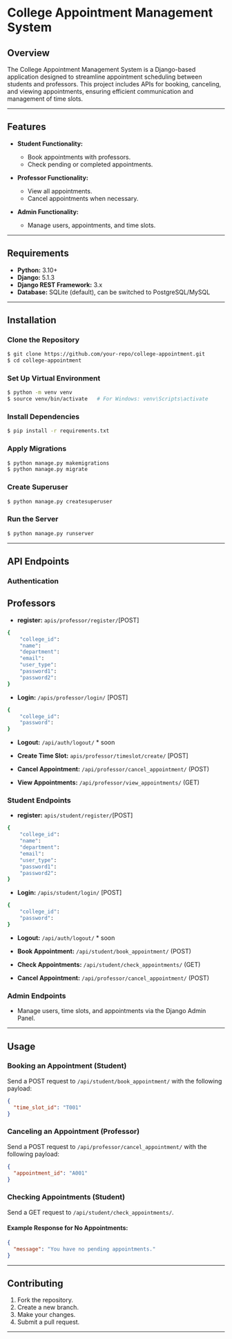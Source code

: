 # College Appointment Management System

## Overview
The College Appointment Management System is a Django-based application designed to streamline appointment scheduling between students and professors. This project includes APIs for booking, canceling, and viewing appointments, ensuring efficient communication and management of time slots.

---

## Features

- **Student Functionality:**
  - Book appointments with professors.
  - Check pending or completed appointments.

- **Professor Functionality:**
  - View all appointments.
  - Cancel appointments when necessary.

- **Admin Functionality:**
  - Manage users, appointments, and time slots.

---

## Requirements

- **Python:** 3.10+
- **Django:** 5.1.3
- **Django REST Framework:** 3.x
- **Database:** SQLite (default), can be switched to PostgreSQL/MySQL

---

## Installation

### Clone the Repository
```bash
$ git clone https://github.com/your-repo/college-appointment.git
$ cd college-appointment
```

### Set Up Virtual Environment
```bash
$ python -m venv venv
$ source venv/bin/activate   # For Windows: venv\Scripts\activate
```

### Install Dependencies
```bash
$ pip install -r requirements.txt
```

### Apply Migrations
```bash
$ python manage.py makemigrations
$ python manage.py migrate
```

### Create Superuser
```bash
$ python manage.py createsuperuser
```

### Run the Server
```bash
$ python manage.py runserver
```

---

## API Endpoints

### **Authentication**
##  Professors 
- **register:** `apis/professor/register/`[POST]
```bash
{
    "college_id":
    "name": 
    "department": 
    "email": 
    "user_type": 
    "password1": 
    "password2": 
}
``` 

- **Login:** `/apis/professor/login/` [POST]
``` bash
{
    "college_id": 
    "password": 
}
```
- **Logout:** `/api/auth/logout/`   * soon

- **Create Time Slot:** `apis/professor/timeslot/create/` [POST]
- **Cancel Appointment:** `/api/professor/cancel_appointment/` (POST)
- **View Appointments:** `/api/professor/view_appointments/` (GET)

### **Student Endpoints**

- **register:** `apis/student/register/`[POST]
```bash
{
    "college_id":
    "name": 
    "department": 
    "email": 
    "user_type": 
    "password1": 
    "password2": 
}
``` 

- **Login:** `/apis/student/login/` [POST]
``` bash
{
    "college_id": 
    "password": 
}
```
- **Logout:** `/api/auth/logout/`   * soon

- **Book Appointment:** `/api/student/book_appointment/` (POST)
- **Check Appointments:** `/api/student/check_appointments/` (GET)
- **Cancel Appointment:** `/api/professor/cancel_appointment/` (POST)

### **Admin Endpoints**
- Manage users, time slots, and appointments via the Django Admin Panel.

---


## Usage

### Booking an Appointment (Student)
Send a POST request to `/api/student/book_appointment/` with the following payload:
```json
{
  "time_slot_id": "T001"
}
```

### Canceling an Appointment (Professor)
Send a POST request to `/api/professor/cancel_appointment/` with the following payload:
```json
{
  "appointment_id": "A001"
}
```

### Checking Appointments (Student)
Send a GET request to `/api/student/check_appointments/`.

#### Example Response for No Appointments:
```json
{
  "message": "You have no pending appointments."
}

```

---

## Contributing

1. Fork the repository.
2. Create a new branch.
3. Make your changes.
4. Submit a pull request.

---

 
